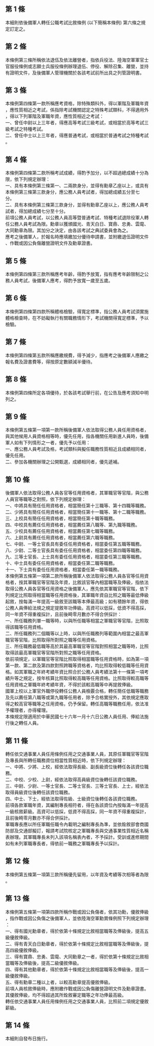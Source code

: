 第 1 條
-------
本細則依後備軍人轉任公職考試比敘條例 (以下簡稱本條例) 第六條之規  
定訂定之。

第 2 條
-------
本條例第三條所稱依法退伍及依法離營者，指依兵役法、陸海空軍軍官士  
官服役條例或志願士兵服役條例辦理退伍、停役、解除召集、離營，並持  
有證明文件，及後備軍人管理機關於各該考試前所出具之列管證明書。

第 3 條
-------
本條例第四條第一款所稱應考資格，除特殊類科外，得以軍階及軍職年資  
，應性質相近之考試，係指除考試機關認定之特殊考試類科，不得適用外  
，得以下列軍階及軍職年資，應性質相近之考試：  
一、曾任中尉以上三年者，得應高等考試三級考試，或相當於高等考試三  
    級考試之特種考試。  
二、曾任中士以上三年者，得應普通考試，或相當於普通考試之特種考試  
    。

第 4 條
-------
本條例第四條第二款所稱考試成績，得酌予加分，以不超過總成績十分為  
限，依下列規定辦理：  
一、具有本條例第三條第一、二兩款身分，並得有勳章乙座以上，或具有  
    本條例第三條第三款身分，應公務人員考試者，得加總成績五分至七  
    分。  
二、具有本條例第三條第三款身分，並得有勳章乙座以上，應公務人員考  
    試者，得加總成績七分至十分。  
前項公務人員考試，以公務人員高等暨普通考試、特種考試退除役軍人轉  
任公務人員考試為限。勳章以獲頒國光、青天白日、寶鼎、忠勇、雲麾、  
大同勳章為限。其加分之決定，由各該考試之典試委員會為之。  
應考之後備軍人，於報名時應填繳加分優待申請書，並附繳退伍證明文件  
、作戰或因公負傷離營證明文件及勳章證書。

第 5 條
-------
本條例第四條第三款所稱應考年齡，得酌予放寬，指有應考年齡限制之公  
務人員考試，後備軍人應考，得酌予放寬一歲至五歲。

第 6 條
-------
本條例第四條第四款所稱體格檢驗，得寬定標準，指公務人員考試須實施  
體格檢查時，在不妨礙執行有關職務情形下，考試機關得寬定標準，予以  
檢驗。

第 7 條
-------
本條例第四條第五款所稱應繳規費，得予減少，指應考之後備軍人應繳之  
報名費及證書費等，得按原定數額減半優待。

第 8 條
-------
本條例第四條所定各項優待，於各該考試舉行前，在公告及應考須知中明  
列之。

第 9 條
-------
本條例第五條第一項第一款所稱後備軍人依法取得公務人員任用資格者，  
與其他候用人員資格相等時，優先任用，指各機關任用新進人員時，後備  
軍人如有下列情形之一者，優先予以任用：  
一、應公務人員考試及格，考試類科與擬任職務性質相近且成績相同者，  
    優先任用。  
二、參加各機關辦理之公開甄選，成績相同者，優先遞補。

第 10 條
--------
後備軍人依法取得公務人員各官等任用資格者，其軍職官等官階，與公務  
人員官等職等之對照，依下列規定辦理：  
一、中將具有簡任任用資格者，相當簡任第十三職等、第十四職等職務。  
二、少將具有簡任任用資格者，相當簡任第十一職等、第十二職等職務。  
三、上校具有簡任任用資格者，相當簡任第十職等職務。  
四、中校具有薦任任用資格者，相當薦任第八職等、第九職等職務。  
五、少校具有薦任任用資格者，相當薦任第七職等職務。  
六、上尉具有薦任任用資格者，相當薦任第六職等職務。  
七、中尉、一等士官長具有委任任用資格者，相當委任第五職等職務。  
八、少尉、二等士官長具有委任任用資格者，相當委任第四職等職務。  
九、三等士官長、上士具有委任任用資格者，相當委任第三職等職務。  
十、中士具有委任任用資格者，相當委任第二職等職務。  
十一、下士具有委任任用資格者，相當委任第一職等職務。  
本條例第五條第一項第二款所稱後備軍人依法取得公務人員各官等任用資  
格者，按其軍職官等官階及年資，比敘該官等內相當職等及俸級，指依法  
取得公務人員各官等任用資格之後備軍人，應先依其軍職官等官階，依下  
列規定比照取得相當職等任用資格後，其軍職年資自比照之職等最低俸級  
起敘，按每滿一年提高一級敘至該職等本俸最高級；如有積餘年資，得依  
公務人員俸給法規之規定提敘年功俸級。高資可以低採，低資不得高採，  
同一年資不得重複採計，且前後畸零月數亦不得合併採計：  
一、所任職務列單一職等時，以與所任職等相當之軍職官等官階，比照取  
    得該職等任用資格。  
二、所任職務列二個職等以上時，以與所任職務列等範圍內相當之最高軍  
    職官等官階，比照取得所對照之職等任用資格。  
三、所任職務最低職等高於其最高軍職官等官階對照相當之職等時，比照  
    取得該最高軍職官等官階所對照之職等任用資格。  
依前項規定，以軍職官等官階比照取得相當職等任用資格時，如為第一項  
第一款、第二款及第四款對照跨職等資格者，均比照取得較低職等任用資  
格。如其軍職之年終考績年資比照合於公務人員考績法第十一條第一項考  
績升等之規定，按年核算比照取得較高職等任用資格。比照取得較高職等  
任用資格之軍職年終考績年資，不得於該較高職等中再提敘俸級。  
國軍上校以上軍官外職停役轉任公務人員檢覈合格，轉任簡任低職等職務  
及先以薦任第八職等或第九職等任用者，除予合格實授外，其依規定應取  
得之較高官等職等之任用資格，仍予保留。轉任高職等職務任用，依法准  
予權理者，亦得權理。  
本條規定限適用於中華民國七十六年一月十六日公務人員任用、俸給法施  
行後之轉任人員。

第 11 條
--------
轉任依交通事業人員任用條例任用之交通事業人員，其原任軍職官等官階  
及專長與所轉任職務資位相當性質相近時，依下列規定辦理：  
一、中將、少將、上校，經依法取得長級、副長級資位後轉任各該資位職  
    務。  
二、中校、少校、上尉，經依法取得高員級資位後轉任該資位職務。  
三、中尉、少尉、一等士官長、二等士官長、三等士官長、上士，經依法  
    取得員級資位後轉任該資位職務。  
四、中士、下士，經依法取得佐級、士級資位後轉任各該資位職務。  
前項各款軍職年資，其編制專長相符者，得在各該資位內按每滿一年提高  
一級核敘薪級。高資可以低採，低資不得高採，同一年資不得重複採計，  
且前後畸零月數亦不得合併採計。  
軍職專長應以所任軍職任職令內載明之編制專長為準，並依銓敘部會商國  
防部及交通部擬訂，報請考試院核定之軍職專長與交通事業性質相近名稱  
表辦理。其軍職專長未列入該項名稱表內者，不予採計。受訓或進修期間  
如有未列軍職專長者，得依前一職務之軍職專長予以採計。

第 12 條
--------
本條例第五條第一項第三款所稱優先留用，以年資及考績等次相等者為限  
。

第 13 條
--------
本條例第五條第一項第四款所稱作戰或因公負傷者，依其功勳，優敘俸級  
，指作戰或因公負傷之後備軍人，並依陸海空軍勳賞條例照下列規定辦理  
：  
一、得有國光勳章者，得於依第十條規定比敘相當職等及俸級後，提高五  
    級優敘俸級。  
二、得有青天白日勳章者，得於依第十條規定比敘相當職等及俸級後，提  
    高四級優敘俸級。  
三、得有寶鼎、忠勇、雲麾、大同勳章之一者，得於依第十條規定比敘相  
    當職等及俸級後，提高二級優敘俸級。  
四、得有其他勳章者，得於依第十條規定比敘相當職等及俸級後，提高一  
    級優敘俸級。  
五、得有勳章二種以上者，以較高勳章提高優敘俸級。  
前項人員核敘俸級時，應附繳作戰或因公負傷離營證明文件及勳章證書。  
其優敘俸級，均不得超過其所銓敘審定職等之年功俸最高級。  
轉任依交通事業人員任用條例任用之交通事業人員，比照前二項規定優敘  
薪級。

第 14 條
--------
本細則自發布日施行。

